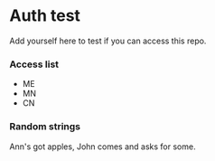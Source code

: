 # Auth test

Add yourself here to test if you can access this repo.

### Access list

- ME
- MN
- CN

### Random strings

Ann's got apples,
John comes and asks for some.
